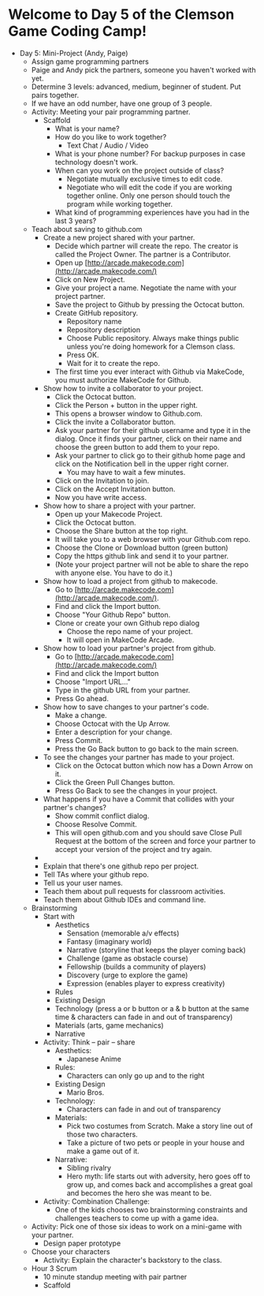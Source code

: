
# Welcome to Day 5 of the Clemson Game Coding Camp!
- Day 5: Mini-Project (Andy, Paige)
    - Assign game programming partners
    - Paige and Andy pick the partners, someone you haven&#39;t worked with yet.
    - Determine 3 levels: advanced, medium, beginner of student. Put pairs together.
    - If we have an odd number, have one group of 3 people.
    - Activity: Meeting your pair programming partner.
      - Scaffold
        - What is your name?
        - How do you like to work together?
          - Text Chat / Audio / Video
        - What is your phone number? For backup purposes in case technology doesn&#39;t work.
        - When can you work on the project outside of class?
          - Negotiate mutually exclusive times to edit code.
          - Negotiate who will edit the code if you are working together online. Only one person should touch the program while working together.
        - What kind of programming experiences have you had in the last 3 years?
    - Teach about saving to github.com
      - Create a new project shared with your partner.
        - Decide which partner will create the repo. The creator is called the Project Owner. The partner is a Contributor.
        - Open up [http://arcade.makecode.com](http://arcade.makecode.com/)
        - Click on New Project.
        - Give your project a name. Negotiate the name with your project partner.
        - Save the project to Github by pressing the Octocat button.
        - Create GitHub repository.
          - Repository name
          - Repository description
          - Choose Public repository. Always make things public unless you&#39;re doing homework for a Clemson class.
          - Press OK.
          - Wait for it to create the repo.
        - The first time you ever interact with Github via MakeCode, you must authorize MakeCode for Github.
      - Show how to invite a collaborator to your project.
        - Click the Octocat button.
        - Click the Person + button in the upper right.
        - This opens a browser window to Github.com.
        - Click the invite a Collaborator button.
        - Ask your partner for their github username and type it in the dialog. Once it finds your partner, click on their name and choose the green button to add them to your repo.
        - Ask your partner to click go to their github home page and click on the Notification bell in the upper right corner.
          - You may have to wait a few minutes.
        - Click on the Invitation to join.
        - Click on the Accept Invitation button.
        - Now you have write access.
      - Show how to share a project with your partner.
        - Open up your Makecode Project.
        - Click the Octocat button.
        - Choose the Share button at the top right.
        - It will take you to a web browser with your Github.com repo.
        - Choose the Clone or Download button (green button)
        - Copy the https github link and send it to your partner.
        - (Note your project partner will not be able to share the repo with anyone else. You have to do it.)
      - Show how to load a project from github to makecode.
        - Go to [http://arcade.makecode.com](http://arcade.makecode.com/).
        - Find and click the Import button.
        - Choose &quot;Your Github Repo&quot; button.
        - Clone or create your own Github repo dialog
          - Choose the repo name of your project.
          - It will open in MakeCode Arcade.
      - Show how to load your partner&#39;s project from github.
        - Go to [http://arcade.makecode.com](http://arcade.makecode.com/)
        - Find and click the Import button
        - Choose &quot;Import URL…&quot;
        - Type in the github URL from your partner.
        - Press Go ahead.
      - Show how to save changes to your partner&#39;s code.
        - Make a change.
        - Choose Octocat with the Up Arrow.
        - Enter a description for your change.
        - Press Commit.
        - Press the Go Back button to go back to the main screen.
      - To see the changes your partner has made to your project.
        - Click on the Octocat button which now has a Down Arrow on it.
        - Click the Green Pull Changes button.
        - Press Go Back to see the changes in your project.
      - What happens if you have a Commit that collides with your partner&#39;s changes?
        - Show commit conflict dialog.
        - Choose Resolve Commit.
        - This will open github.com and you should save Close Pull Request at the bottom of the screen and force your partner to accept your version of the project and try again.
      -
      - Explain that there&#39;s one github repo per project.
      - Tell TAs where your github repo.
      - Tell us your user names.
      - Teach them about pull requests for classroom activities.
      - Teach them about Github IDEs and command line.
    - Brainstorming
      - Start with
        - Aesthetics
          - Sensation (memorable a/v effects)
          - Fantasy (imaginary world)
          - Narrative (storyline that keeps the player coming back)
          - Challenge (game as obstacle course)
          - Fellowship (builds a community of players)
          - Discovery (urge to explore the game)
          - Expression (enables player to express creativity)
        - Rules
        - Existing Design
        - Technology (press a or b button or a & b button at the same time & characters can fade in and out of transparency)
        - Materials (arts, game mechanics)
        - Narrative
      - Activity: Think – pair – share
        - Aesthetics:
          - Japanese Anime
        - Rules:
          - Characters can only go up and to the right
        - Existing Design
          - Mario Bros.
        - Technology:
          - Characters can fade in and out of transparency
        - Materials:
          - Pick two costumes from Scratch. Make a story line out of those two characters.
          - Take a picture of two pets or people in your house and make a game out of it.
        - Narrative:
          - Sibling rivalry
          - Hero myth: life starts out with adversity, hero goes off to grow up, and comes back and accomplishes a great goal and becomes the hero she was meant to be.
      - Activity: Combination Challenge:
        - One of the kids chooses two brainstorming constraints and challenges teachers to come up with a game idea.
    - Activity: Pick one of those six ideas to work on a mini-game with your partner.
      - Design paper prototype
    - Choose your characters
      - Activity: Explain the character&#39;s backstory to the class.
    - Hour 3 Scrum
      - 10 minute standup meeting with pair partner
      - Scaffold
